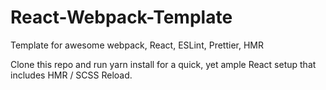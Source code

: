 # React-Webpack-Template
Template for awesome webpack, React, ESLint, Prettier, HMR 

Clone this repo and run yarn install for a quick, yet ample React setup that includes HMR / SCSS Reload. 
